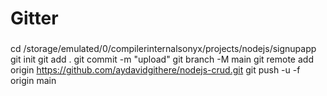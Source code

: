 # Gitter
###
 cd /storage/emulated/0/compilerinternalsonyx/projects/nodejs/signupapp
 git init 
 git add .
 git commit -m "upload"
 git branch -M main
 git remote add origin https://github.com/aydavidgithere/nodejs-crud.git
 git push -u -f origin main

